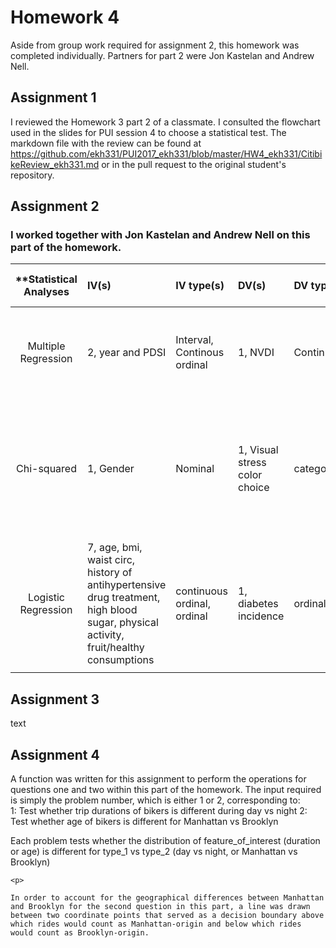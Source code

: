 # Homework 4

Aside from group work required for assignment 2, this homework was completed individually. Partners for part 2 were Jon Kastelan and Andrew Nell. 

## Assignment 1

I reviewed the Homework 3 part 2 of a classmate. I consulted the flowchart used in the slides for PUI session 4 to choose a statistical test. The markdown file with the review can be found at https://github.com/ekh331/PUI2017_ekh331/blob/master/HW4_ekh331/CitibikeReview_ekh331.md 
or in the pull request to the original student's repository.

## Assignment 2

### I worked together with Jon Kastelan and Andrew Nell on this part of the homework.

| **Statistical Analyses	|  IV(s)  |  IV type(s) |  DV(s)  |  DV type(s)  |  Control Var | Control Var type  | Question to be Answered | _H0_ | alpha | Link to Paper **| 
|:----------:|:----------|:------------|:-------------|:-------------|:------------|:------------- |:------------------|:----:|:-------:|:-------| 
|Multiple Regression|2, year and PDSI| Interval, Continous ordinal |1, NVDI| Continuous |n/a|n/a|Does climate wetness from PDSI affect the NVDI of China?|Climate wetness via PDSI per year has no effect on NVDI|0.05|(http://journals.plos.org/plosone/article?id=10.1371/journal.pone.0126044)|
Chi-squared	| 1, Gender | Nominal | 1, Visual stress color choice| categorical | age | continuous | 	Does gender affect visual stress color overlay preference? | There is no statistically significant difference between gender and visual stress color overlay choice | 0.04 | (http://journals.plos.org/plosone/article?id=10.1371/journal.pone.0163326) |
Logistic Regression	| 7, age, bmi, waist circ, history of antihypertensive drug treatment, high blood sugar, physical activity, fruit/healthy consumptions | continuous ordinal, ordinal | 1, diabetes incidence| ordinal | gender, year of cohort | categorical | 	Can a risk factor model evaluate risk for and predict diabetes incidence? | Variables don't have significant predictive power to evaluate risk for diabetes incidence| 0.05 |(http://care.diabetesjournals.org/content/26/3/725?26/3/725) |
  ||||||||| 
  
  ## Assignment 3
  
text

## Assignment 4

A function was written for this assignment to perform the operations for questions one and two within this part of the homework. 
The input required is simply the problem number, which is either 1 or 2, corresponding to:<br>
        1: Test whether trip durations of bikers is different during day vs night
        2: Test whether age of bikers is different for Manhattan vs Brooklyn
     <p>
    Each problem tests whether the distribution of feature_of_interest (duration or age) is 
    different for type_1 vs type_2 (day vs night, or Manhattan vs Brooklyn)
    
    <p>
    
    In order to account for the geographical differences between Manhattan and Brooklyn for the second question in this part, a line was drawn between two coordinate points that served as a decision boundary above which rides would count as Manhattan-origin and below which rides would count as Brooklyn-origin.
